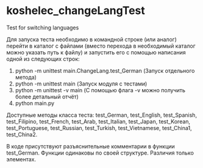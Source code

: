 # koshelec_changeLangTest
Test for switching languages

Для запуска теста необходимо в командной строке (или аналог) перейти в каталог с файлами (вместо перехода в необходимый каталог можно указать путь к файлу) и запустить его с помощью написания одной из следующих строк:
   1) python -m unittest main.ChangeLang.test_German (Запуск отдельного метода)
   2) python -m unittest main (Запуск модуля с тестами)
   3) python -m unittest -v main (С помощью флага -v можно получить более детальный отчёт)
   4) python main.py

Доступные методы класса теста: test_German, test_English, test_Spanish, test_Filipino, test_French, test_Arab, test_Italian, test_Japan, test_Korean, test_Portuguese, test_Russian, test_Turkish, test_Vietnamese, test_China1, test_China2.

В коде присутствуют разъяснительные комментарии в функции test_German. Функции одинаковы по своей структуре. Различия только элементах.
